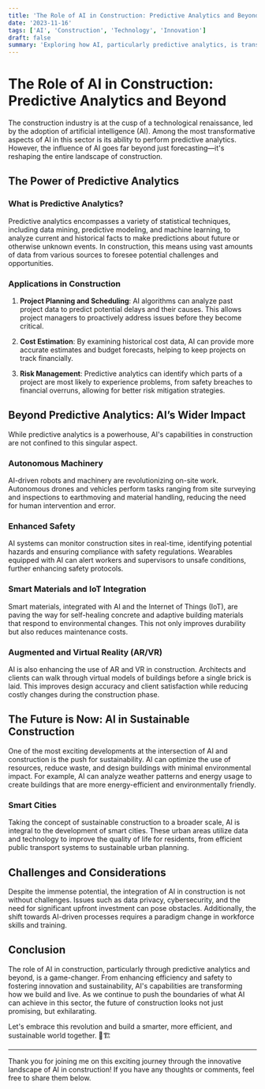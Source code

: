 ```yaml
---
title: 'The Role of AI in Construction: Predictive Analytics and Beyond'
date: '2023-11-16'
tags: ['AI', 'Construction', 'Technology', 'Innovation']
draft: false
summary: 'Exploring how AI, particularly predictive analytics, is transforming the construction industry, enhancing efficiency, safety, and project outcomes.'
---
```


# The Role of AI in Construction: Predictive Analytics and Beyond

The construction industry is at the cusp of a technological renaissance, led by the adoption of artificial intelligence (AI). Among the most transformative aspects of AI in this sector is its ability to perform predictive analytics. However, the influence of AI goes far beyond just forecasting—it's reshaping the entire landscape of construction. 

## The Power of Predictive Analytics

### What is Predictive Analytics?

Predictive analytics encompasses a variety of statistical techniques, including data mining, predictive modeling, and machine learning, to analyze current and historical facts to make predictions about future or otherwise unknown events. In construction, this means using vast amounts of data from various sources to foresee potential challenges and opportunities.

### Applications in Construction

1. **Project Planning and Scheduling**: AI algorithms can analyze past project data to predict potential delays and their causes. This allows project managers to proactively address issues before they become critical.

2. **Cost Estimation**: By examining historical cost data, AI can provide more accurate estimates and budget forecasts, helping to keep projects on track financially.

3. **Risk Management**: Predictive analytics can identify which parts of a project are most likely to experience problems, from safety breaches to financial overruns, allowing for better risk mitigation strategies.

## Beyond Predictive Analytics: AI’s Wider Impact

While predictive analytics is a powerhouse, AI's capabilities in construction are not confined to this singular aspect.  

### Autonomous Machinery

AI-driven robots and machinery are revolutionizing on-site work. Autonomous drones and vehicles perform tasks ranging from site surveying and inspections to earthmoving and material handling, reducing the need for human intervention and error.

### Enhanced Safety

AI systems can monitor construction sites in real-time, identifying potential hazards and ensuring compliance with safety regulations. Wearables equipped with AI can alert workers and supervisors to unsafe conditions, further enhancing safety protocols.

### Smart Materials and IoT Integration

Smart materials, integrated with AI and the Internet of Things (IoT), are paving the way for self-healing concrete and adaptive building materials that respond to environmental changes. This not only improves durability but also reduces maintenance costs.

### Augmented and Virtual Reality (AR/VR)

AI is also enhancing the use of AR and VR in construction. Architects and clients can walk through virtual models of buildings before a single brick is laid. This improves design accuracy and client satisfaction while reducing costly changes during the construction phase.

## The Future is Now: AI in Sustainable Construction

One of the most exciting developments at the intersection of AI and construction is the push for sustainability. AI can optimize the use of resources, reduce waste, and design buildings with minimal environmental impact. For example, AI can analyze weather patterns and energy usage to create buildings that are more energy-efficient and environmentally friendly.

### Smart Cities

Taking the concept of sustainable construction to a broader scale, AI is integral to the development of smart cities. These urban areas utilize data and technology to improve the quality of life for residents, from efficient public transport systems to sustainable urban planning.

## Challenges and Considerations

Despite the immense potential, the integration of AI in construction is not without challenges. Issues such as data privacy, cybersecurity, and the need for significant upfront investment can pose obstacles. Additionally, the shift towards AI-driven processes requires a paradigm change in workforce skills and training.

## Conclusion

The role of AI in construction, particularly through predictive analytics and beyond, is a game-changer. From enhancing efficiency and safety to fostering innovation and sustainability, AI's capabilities are transforming how we build and live. As we continue to push the boundaries of what AI can achieve in this sector, the future of construction looks not just promising, but exhilarating. 

Let's embrace this revolution and build a smarter, more efficient, and sustainable world together. 🚀🏗️

---

Thank you for joining me on this exciting journey through the innovative landscape of AI in construction! If you have any thoughts or comments, feel free to share them below.